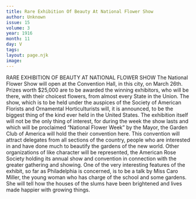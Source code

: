```yaml
---
title: Rare Exhibition Of Beauty At National Flower Show
author: Unknown
issue: 15
volume: 3
year: 1916
month: 11
day: V
tags:
layout: page.njk
image:
---
```

RARE EXHIBITION OF BEAUTY AT NATIONAL FLOWER SHOW       The National Flower Show will open at the Convention Hall, in this city, on March 26th. Prizes worth $25,000 are to be awarded the winning exhibitors, who will be there, with their choicest flowers, from almost every State in the Union.       The show, which is to be held under the auspices of the Society of American Florists and Ornamental Horticulturists will, it is announced, to be the biggest thing of the kind ever held in the United States.       The exhibition itself will not be the only thing of interest, for during the week the show lasts and which will be proclaimed “National Flower Week” by the Mayor, the Garden Club of America will hold the their convention here. This convention will attract delegates from all sections of the country, people who are interested in and have done much to beautify the gardens of the new world. Other organizations of like character will be represented, the American Rose Society holding its annual show and convention in connection with the greater gathering and showing.       One of the very interesting features of the exhibit, so far as Philadelphia is concerned, is to be a talk by Miss Caro Miller, the young woman who has charge of the school and some gardens. She will tell how the houses of the slums have been brightened and lives made happier with growing things. 


